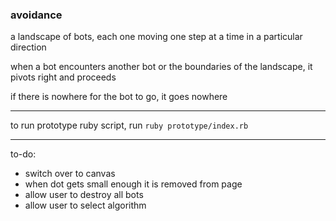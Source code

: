 ### avoidance

a landscape of bots, each one moving one step at a time in a particular direction

when a bot encounters another bot or the boundaries of the landscape, it pivots right and proceeds

if there is nowhere for the bot to go, it goes nowhere

---

to run prototype ruby script, run `ruby prototype/index.rb`

---

to-do:

- switch over to canvas
- when dot gets small enough it is removed from page
- allow user to destroy all bots
- allow user to select algorithm
